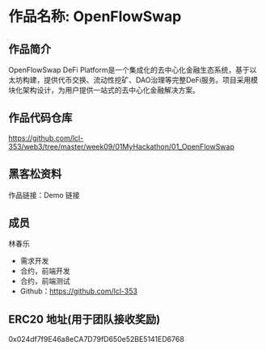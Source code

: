 # 作品名称: OpenFlowSwap

## 作品简介

OpenFlowSwap DeFi Platform是一个集成化的去中心化金融生态系统，基于以太坊构建，提供代币交换、流动性挖矿、DAO治理等完整DeFi服务。项目采用模块化架构设计，为用户提供一站式的去中心化金融解决方案。


## 作品代码仓库
https://github.com/lcl-353/web3/tree/master/week09/01MyHackathon/01_OpenFlowSwap

## 黑客松资料
作品链接：Demo 链接


## 成员

林春乐
- 需求开发
- 合约，前端开发
- 合约，前端测试
- Github：https://github.com/lcl-353



## ERC20 地址(用于团队接收奖励)
0x024df7f9E46a8eCA7D79fD650e52BE5141ED6768
